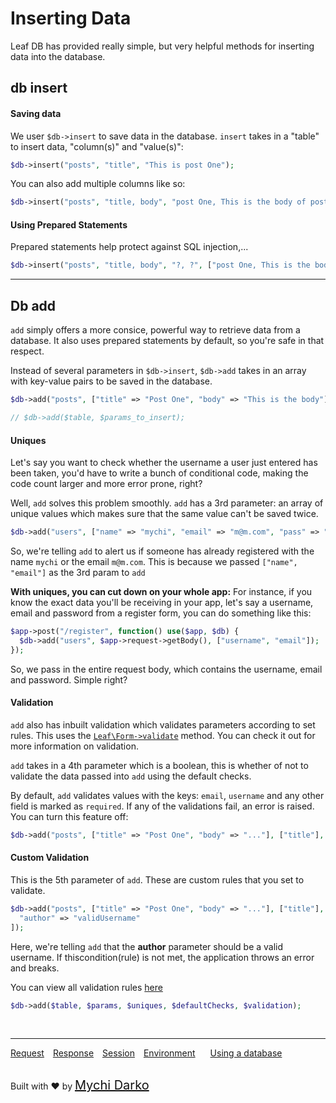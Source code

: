 # Inserting Data

Leaf DB has provided really simple, but very helpful methods for inserting data into the database.

<!-- -->

## db insert

#### Saving data

We user `$db->insert` to save data in the database. `insert` takes in a "table" to insert data, "column(s)" and "value(s)":

```php
$db->insert("posts", "title", "This is post One");
```

You can also add multiple columns like so:

```php
$db->insert("posts", "title, body", "post One, This is the body of post One");
```

#### Using Prepared Statements

Prepared statements help protect against SQL injection,...

```php
$db->insert("posts", "title, body", "?, ?", ["post One, This is the body of post One"]);
```

<hr>

## Db add

`add` simply offers a more consice, powerful way to retrieve data from a database. It also uses prepared statements by default, so you're safe in that respect.

Instead of several parameters in `$db->insert`, `$db->add` takes in an array with key-value pairs to be saved in the database.

```php
$db->add("posts", ["title" => "Post One", "body" => "This is the body"]);

// $db->add($table, $params_to_insert);
```

#### Uniques

Let's say you want to check whether the username a user just entered has been taken, you'd have to write a bunch of conditional code, making the code count larger and more error prone, right?

Well, `add` solves this problem smoothly. `add` has a 3rd parameter: an array of unique values which makes sure that the same value can't be saved twice.

```php
$db->add("users", ["name" => "mychi", "email" => "m@m.com", "pass" => "1234"], ["name", "email"]);
```

So, we're telling `add` to alert us if someone has already registered with the name `mychi` or the email `m@m.com`. This is because we passed `["name", "email"]` as the 3rd param to `add`

**With uniques, you can cut down on your whole app:**
For instance, if you know the exact data you'll be receiving in your app, let's say a username, email and password from a register form, you can do something like this:

```php
$app->post("/register", function() use($app, $db) {
  $db->add("users", $app->request->getBody(), ["username", "email"]);
});
```

So, we pass in the entire request body, which contains the username, email and password. Simple right?

#### Validation

`add` also has inbuilt validation which validates parameters according to set rules. This uses the [`Leaf\Form->validate`](leaf/v/lucky-charm/core/form) method. You can check it out for more information on validation.

`add` takes in a 4th parameter which is a boolean, this is whether of not to validate the data passed into `add` using the default checks.

By default, `add` validates values with the keys: `email`, `username` and any other field is marked as `required`. If any of the validations fail, an error is raised. You can turn this feature off:

```php
$db->add("posts", ["title" => "Post One", "body" => "..."], ["title"], false);
```

#### Custom Validation

This is the 5th parameter of `add`. These are custom rules that you set to validate.

```php
$db->add("posts", ["title" => "Post One", "body" => "..."], ["title"], false, [
  "author" => "validUsername"
]);
```

Here, we're telling `add` that the **author** parameter should be a valid username. If thiscondition(rule) is not met, the application throws an error and breaks.

You can view all validation rules [here](leaf/v/lucky-charm/core/form?id=validation)

```php
$db->add($table, $params, $uniques, $defaultChecks, $validation);
```

<br>
<hr>

<a href="#/leaf/v/lucky-charm/http/request" style="margin: 0px">Request</a>
<a href="#/leaf/v/lucky-charm/http/response" style="margin: 0px 10px;">Response</a>
<a href="#/leaf/v/lucky-charm/http/session" style="margin: 0px; 10px;">Session</a>
<a href="#/leaf/v/lucky-charm/environment" style="margin: 0px 10px;">Environment</a>
<a href="#/leaf/v/lucky-charm/database" style="margin: 0px 10px;">Using a database</a>

<br>
Built with ❤ by <a href="https://mychi.netlify.com" style="font-size: 20px; color: #111;" target="_blank">Mychi Darko</a>
